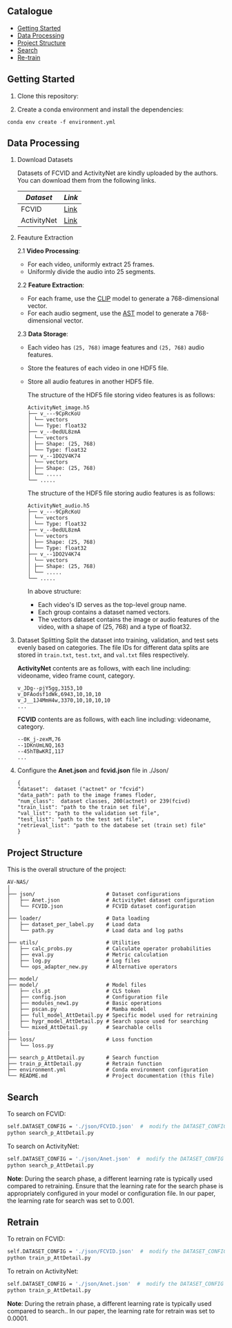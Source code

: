 ## Catalogue
- [Getting Started](#getting-started)
- [Data Processing](#data-processing)
- [Project Structure](#Project-Structure)
- [Search](#Search)
- [Re-train](#Re-train)
## Getting Started
1. Clone this repository:

2. Create a conda environment and install the dependencies:

```
conda env create -f environment.yml
```

## Data Processing
1. Download Datasets

   Datasets of FCVID and ActivityNet are kindly uploaded by the authors. You can download them from the following links.
   
	| *Dataset*   | *Link*                                                   |
	| ----------- | ------------------------------------------------------- |
	| FCVID       | [Link](https://pan.baidu.com/s/1sFY6bE1M7xiomOBEWI26og?pwd=mvej) |
	| ActivityNet | [Link](https://pan.baidu.com/s/1sFY6bE1M7xiomOBEWI26og?pwd=mvej) |

2. Feauture Extraction

    2.1 **Video Processing**:
    - For each video, uniformly extract 25 frames.
    - Uniformly divide the audio into 25 segments.

    2.2 **Feature Extraction**:

    - For each frame, use the [CLIP](https://github.com/openai/CLIP) model to generate a 768-dimensional vector.
    - For each audio segment, use the [AST](https://github.com/YuanGongND/ast) model to generate a 768-dimensional vector.

    2.3 **Data Storage**:
    - Each video has `(25, 768)` image features and `(25, 768)` audio features.
    
    - Store the features of each video in one HDF5 file.
    
    - Store all audio features in another HDF5 file.
    
      The structure of the HDF5 file storing video features is as follows:
      ```
      ActivityNet_image.h5
      ├── v_---9CpRcKoU
      │ └── vectors
      │ └── Type: float32
      ├── v_--0edUL8zmA
      │ └── vectors
      │ ├── Shape: (25, 768)
      │ └── Type: float32
      ├── v_--1DO2V4K74
      │ └── vectors
      │ ├── Shape: (25, 768)
      │ └── .....
      └── .....
      ```
      
      The structure of the HDF5 file storing audio features is as follows:
       ```
      ActivityNet_audio.h5
      ├── v_---9CpRcKoU
      │ └── vectors
      │ └── Type: float32
      ├── v_--0edUL8zmA
      │ └── vectors
      │ ├── Shape: (25, 768)
      │ └── Type: float32
      ├── v_--1DO2V4K74
      │ └── vectors
      │ ├── Shape: (25, 768)
      │ └── .....
      └── .....
       ```

	  In above structure:
      - Each video's ID serves as the top-level group name.
      - Each group contains a dataset named vectors.
      - The vectors dataset contains the image or audio features of the video, with a shape of (25, 768) and a type of float32.
    
3. Dataset Splitting
   Split the dataset into training, validation, and test sets evenly based on categories. The file IDs for different data splits are stored in `train.txt`, `test.txt`, and `val.txt` files respectively.
   
   **ActivityNet** contents are as follows, with each line including: videoname, video frame count, category.
   ```
   v_JDg--pjY5gg,3153,10
   v_DFAodsf1dWk,6943,10,10,10
   v_J__1J4MmH4w,3370,10,10,10,10
   ...
   ```

	 **FCVID** contents are as follows, with each line including: videoname, category.
   ```
   --0K_j-zexM,76
   --1DKnUmLNQ,163
   --45hTBwKRI,117
   ...
   ```
   
4. Configure the **Anet.json** and **fcvid.json** file in ./Json/
   ```
   {
   "dataset":  dataset ("actnet" or "fcvid")
   "data_path": path to the image frames floder,
   "num_class":  dataset classes, 200(actnet) or 239(fcivd)
   "train_list": "path to the train set file",
   "val_list": "path to the validation set file",
   "test_list": "path to the test set file",
   "retrieval_list": "path to the databese set (train set) file"
   }
   ```
   

  ## Project Structure

  This is the overall structure of the project:

```
AV-NAS/
│
├── json/               		# Dataset configurations
│   ├── Anet.json				# ActivityNet dataset configuration
│   └── FCVID.json      		# FCVID dataset configuration
│
├── loader/            			# Data loading
│   ├── dataset_per_label.py	# Load data		
│   └── path.py      			# Load data and log paths
│
├── utils/                      # Utilities
│   ├── calc_probs.py           # Calculate operator probabilities
│   ├── eval.py                 # Metric calculation
│   ├── log.py                  # Log files
│   └── ops_adapter_new.py      # Alternative operators
│
├── model/
├── model/                      # Model files
│   ├── cls.pt                  # CLS token
│   ├── config.json             # Configuration file
│   ├── modules_new1.py         # Basic operations
│   ├── pscan.py                # Mamba model
│   ├── full_model_AttDetail.py # Specific model used for retraining
│   ├── hygr_model_AttDetail.py # Search space used for searching
│   └── mixed_AttDetail.py      # Searchable cells
|
├── loss/						# Loss function
│   └── loss.py
│
├── search_p_AttDetail.py       # Search function
├── train_p_AttDetail.py		# Retrain function
├── environment.yml             # Conda environment configuration
└── README.md          			# Project documentation (this file)
```

  ## Search

  To search on FCVID:

  ```bash
  self.DATASET_CONFIG = './json/FCVID.json'  #  modify the DATASET_CONFIG attribute in the Path class located in ./loader/path.py.
  python search_p_AttDetail.py
  ```

  To search on ActivityNet:

  ```bash
  self.DATASET_CONFIG = './json/Anet.json'  #  modify the DATASET_CONFIG attribute in the Path class located in ./loader/path.py.
  python search_p_AttDetail.py
  ```
**Note**: During the search phase, a different learning rate is typically used compared to retraining. Ensure that the learning rate for the search phase is appropriately configured in your model or configuration file. In our paper, the learning rate for search was set to 0.001.


  ## Retrain

  To retrain on FCVID:
  ```bash
  self.DATASET_CONFIG = './json/FCVID.json'  #  modify the DATASET_CONFIG attribute in the CfgSearch class located in train_p_AttDetail.py.
  python train_p_AttDetail.py
  ```
  To retrain on ActivityNet: 
  ```bash
  self.DATASET_CONFIG = './json/Anet.json'  #  modify the DATASET_CONFIG attribute in the CfgSearch class located in train_p_AttDetail.py.
  python train_p_AttDetail.py
  ```

**Note**: During the retrain phase, a different learning rate is typically used compared to search.. In our paper, the learning rate for retrain was set to 0.0001.

